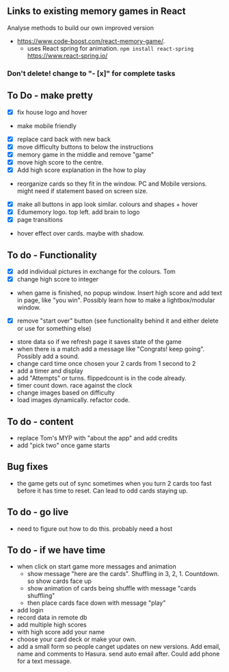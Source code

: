## Links to existing memory games in React

Analyse methods to build our own improved version

- https://www.code-boost.com/react-memory-game/.
  - uses React spring for animation. `npm install react-spring` https://www.react-spring.io/

### Don't delete! change to "- [x]" for complete tasks

## To Do - make pretty

- [x] fix house logo and hover
- make mobile friendly
- [x] replace card back with new back
- [x] move difficulty buttons to below the instructions
- [x] memory game in the middle and remove "game"
- [x] move high score to the centre.
- [x] Add high score explanation in the how to play
- reorganize cards so they fit in the window. PC and Mobile versions. might need if statement based on screen size.
- [x] make all buttons in app look similar. colours and shapes + hover
- [x] Edumemory logo. top left. add brain to logo
- [x] page transitions
- hover effect over cards. maybe with shadow.

## To do - Functionality

- [x] add individual pictures in exchange for the colours. Tom
- [x] change high score to integer
- when game is finished, no popup window. Insert high score and add text in page, like "you win". Possibly learn how to make a lightbox/modular window.
- [x] remove "start over" button (see functionality behind it and either delete or use for something else)
- store data so if we refresh page it saves state of the game
- when there is a match add a message like "Congrats! keep going". Possibly add a sound.
- change card time once chosen your 2 cards from 1 second to 2
- add a timer and display
- add "Attempts" or turns. flippedcount is in the code already.
- timer count down. race against the clock
- change images based on difficulty
- load images dynamically. refactor code.

## To do - content

- replace Tom's MYP with "about the app" and add credits
- add "pick two" once game starts

## Bug fixes

- the game gets out of sync sometimes when you turn 2 cards too fast before it has time to reset. Can lead to odd cards staying up.

## To do - go live

- need to figure out how to do this. probably need a host

## To do - if we have time

- when click on start game more messages and animation
  - show message "here are the cards". Shuffling in 3, 2, 1. Countdown. so show cards face up
  - show animation of cards being shuffle with message "cards shuffling"
  - then place cards face down with message "play"
- add login
- record data in remote db
- add multiple high scores
- with high score add your name
- choose your card deck or make your own.
- add a small form so people canget updates on new versions. Add email, name and comments to Hasura. send auto email after. Could add phone for a text message.
